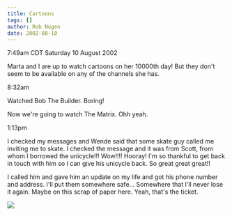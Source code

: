 ```yaml
---
title: Cartoons
tags: []
author: Rob Nugen
date: 2002-08-10
---
```


<p class=date>7:49am CDT Saturday 10 August 2002</p>

<p>Marta and I are up to watch cartoons on her 10000th day!  But they
don't seem to be available on any of the channels she has.</p>

<p class=date>8:32am</p>

<p>Watched Bob The Builder.  Boring!</p>

<p>Now we're going to watch The Matrix.  Ohh yeah.</p>

<p class=date>1:13pm</p>

<p>I checked my messages and Wende said that some skate guy called me
inviting me to skate.  I checked the message and it was from Scott,
from whom I borrowed the unicycle!!!  Wow!!!!  Hooray!  I'm so
thankful to get back in touch with him so I can give his unicycle
back.  So great great great!!</p>

<p>I called him and gave him an update on my life and got his phone
number and address.  I'll put them somewhere safe...  Somewhere that
I'll never lose it again.  Maybe on this scrap of paper here.  Yeah,
that's the ticket.</p>

<p><img src="/images/rob/wL-ROB.gif"/></p>
